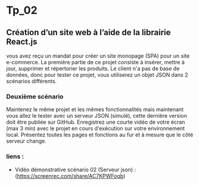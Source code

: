 # Tp_02
## Création d’un site web à l’aide de la librairie React.js 

vous avez reçu un mandat pour créer un site monopage (SPA) pour
un site e-commerce. La première partie de ce projet consiste à insérer, mettre à
jour, supprimer et répertorier les produits. Le client n'a pas de base de données,
donc pour tester ce projet, vous utiliserez un objet JSON dans 2 scénarios
différents.


### Deuxième scénario
Maintenez le même projet et les mêmes
fonctionnalités mais maintenant vous allez le tester avec un serveur JSON
(simulé), cette dernière version doit être publiée sur GitHub. Enregistrez
une courte vidéo de votre écran (max 3 min) avec le projet en cours
d'exécution sur votre environnement local. Présentez toutes les pages et
fonctions au fur et à mesure que le côté serveur change.

### liens :
- Vidéo démonstrative scénario 02 (Serveur json) : (https://screenrec.com/share/AC7KPWFoqb)
